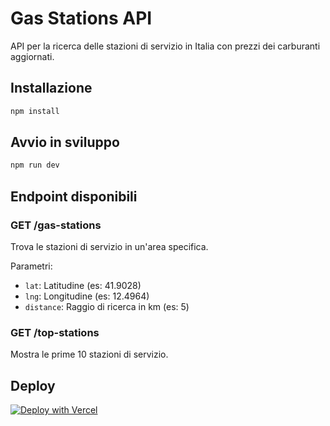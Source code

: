 # Gas Stations API

API per la ricerca delle stazioni di servizio in Italia con prezzi dei carburanti aggiornati.

## Installazione

```bash
npm install
```

## Avvio in sviluppo

```bash
npm run dev
```

## Endpoint disponibili

### GET /gas-stations
Trova le stazioni di servizio in un'area specifica.

Parametri:
- `lat`: Latitudine (es: 41.9028)
- `lng`: Longitudine (es: 12.4964)
- `distance`: Raggio di ricerca in km (es: 5)

### GET /top-stations
Mostra le prime 10 stazioni di servizio.

## Deploy
[![Deploy with Vercel](https://vercel.com/button)](https://vercel.com/new/git/external?repository-url=https://github.com/TUOUSERNAME/gas-stations-api)